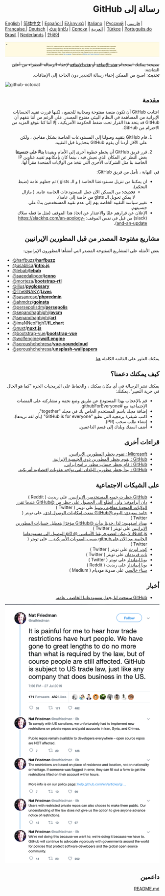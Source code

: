 # <div dir="rtl">رسالة إلى GitHub</div>

[English](./README.md) | [简体中文](./README-CN.md) | [Español ](./README-ES.md) | [Ελληνικά](./README-GR.md) | [Italiano](./README-IT.md) | [Русский](./README-RU.md) | [فارسی](./README-PER.md) | [Française ](./README-FR.md) | [Deutsch](./README-DE.md) | [Հայերէն](./README-HY.md) | [Српски](./README-SR.md) | [العربية](./README-AR.md) | [Türkçe](./README-TR.md) | [Português do Brasil](./README-PT-BR.md) | [Nederlands](./README-NL.md) | [한국어](./README-KO.md)

![alt text](./message.png)

<div dir="rtl"><s> نصيحة: يمكنك استخدام <a href="https://github.com/JafarAkhondali/remove-github-restrictions-message">هذه الإضافة</a> أو <a href="https://github.com/MohamadKh75/ShutHub">هذه الإضافة</a> لإخفاء الرسالة الصفراء من أعلى الشاشة. </s></div>

<div dir="rtl"><strong>تحديث</strong>: اصبح من الممكن إخفاء رسالة التحذير دون الحاجة إلى الإضافات.</div>

![github-octocat](https://user-images.githubusercontent.com/16706911/61997137-7aa7df00-b0b2-11e9-97f1-f452855fe21c.png)

## <div dir="rtl"> مقدمة </div>

<div dir="rtl">

اعتادت GitHub أن تكون منصة مفتوحة ومجانية للجميع ، لكنها قررت تقييد الحسابات الإيرانية من المساهمة في النظام البيئي مفتوح المصدر. على الرغم من أننا نتفهم أن GitHub قد يتخذ هذا القرار تحت ضغط الحكومة الأمريكية ، إلا أننا كنا نتوقع المزيد من الاحترام من GitHub.

1. قام GitHub بتقييد وصولنا إلى المستودعات الخاصة بشكل مفاجئ ، ولكن على الأقل أردنا أن يقوم GitHub بتحذيرنا قبل التقييد.

2. قرر فريق GitHub أن يخطو خطوة أخرى إلى الأمام ويقيدنا **بناءً على جنسيتنا** بغض النظر عن المكان الذي نعيش فيه ، بينما كان بإمكانهم تقييد عناوين IP الخاصة بنا مثل الشركات الأخرى التي تتخذ من الولايات المتحدة مقراً لها.

في النهاية ، نأمل من فريق GitHub:

- ان يمكننا من تنزيل مستودعتنا الخاصة ( و الـ gists ) ثم جعلهم عامة (ضبط التحكم).
  - **تحديث:** من الممكن الآن جعل المستودعات الخاصة عامة. ( مازال لا يمكن تحويل الـ gists من خاصة إلى عامة).
- تغيير سياسة التقييد الخاصة بهم إلى عدم تقييد المستخدمين بناءً على جنسيتهم.
- الإعلان عن قرارهم علنًا والاعتذار عن اتخاذ هذا الموقف (مثل ما فعله سلاك (slack) من قبل في نفس الموقف: https://slackhq.com/an-apology-and-an-update).

</div>

## <div dir="rtl"> مشاريع مفتوحة المصدر من قبل المطورين الإيرانيين </div>

<div dir="rtl"> بعض الأمثلة على المشاريع المفتوحة المصدر التي أنشأها المطورون الإيرانيون: </div>

- [@harfbuzz](https://github.com/harfbuzz)/[**harfbuzz**](https://github.com/harfbuzz/harfbuzz)
- [@usablica](https://github.com/usablica)/[**intro.js**](https://github.com/usablica/intro.js)
- [@lebab](https://github.com/lebab)/[**lebab**](https://github.com/lebab/lebab)
- [@saeedalipoor](https://github.com/saeedalipoor)/[**icono**](https://github.com/saeedalipoor/icono)
- [@morteza](https://github.com/morteza)/[**bootstrap-rtl**](https://github.com/morteza/bootstrap-rtl)
- [@ilius](https://github.com/ilius)/[**pyglossary**](https://github.com/ilius/pyglossary)
- [@TheSNAKY](https://github.com/TheSNAKY)/[**Lives**](https://github.com/TheSNAKY/Lives)
- [@sasanrose](https://github.com/sasanrose)/[**phpredmin**](https://github.com/sasanrose/phpredmin)
- [@ahmdrz](https://github.com/ahmdrz)/[**goinsta**](https://github.com/ahmdrz/goinsta)
- [@persepolisdm](https://github.com/persepolisdm)/[**persepolis**](https://github.com/persepolisdm/persepolis)
- [@sepandhaghighi](https://github.com/sepandhaghighi)/[**pycm**](https://github.com/sepandhaghighi/pycm)
- [@sepandhaghighi](https://github.com/sepandhaghighi)/[**art**](https://github.com/sepandhaghighi/art)
- [@imaNNeoFighT](https://github.com/imaNNeoFighT)/[**fl_chart**](https://github.com/imaNNeoFighT/fl_chart)
- [@nuxt](https://github.com/nuxt)/[**nuxt.js**](https://github.com/nuxt/nuxt.js)
- [@bootstrap-vue](https://github.com/bootstrap-vue)/[**bootstrap-vue**](https://github.com/bootstrap-vue/bootstrap-vue)
- [@wolfengine](https://github.com/wolfengine)/[**wolf.engine**](https://github.com/wolfengine/wolf.engine)
- [@soroushchehresa](https://github.com/soroushchehresa)/[**vue-soundcloud**](https://github.com/soroushchehresa/vue-soundcloud)
- [@soroushchehresa](https://github.com/soroushchehresa)/[**unsplash-wallpapers**](https://github.com/soroushchehresa/unsplash-wallpapers)

<div dir="rtl">يمكنك العثور على القائمة الكاملة <a href="https://github.com/mohebifar/made-in-iran">هنا</a>

## <div dir="rtl">كيف يمكنك دعمنا؟</div>

<div dir="rtl">

يمكنك نشر الرسالة في أي مكان يمكنك ، والحفاظ على البرمجيات الحرة "كما هو الحال في حرية التعبير".
يمكنك:

</div>

<div dir="rtl">

- قم بالإعجاب بهذا المستودع عن طريق وضع نجمة و مشاركته على المنصات الإجتماعية مع #githubForEveryone.
- إضافة مجلد باسم المستخدم الخاص بك في مجلد "together".
- اكتب شيفرة برمجية التي تطبع "GitHub is for everyone" (بأي لغة تريدها).
- إنشاء طلب سحب (PR).
- أضف اسمك وبلدك إلى قسم الداعمين.

</div>

## <div dir="rtl"> قراءات أخرى </div>

<div dir="rtl">

- [Microsoft : تقوم بحظر المطورين الإيرانيين.](https://medium.com/@d.aliyamini/microsoft-enters-github-banned-iranian-developers-843f7c60a146)
- [GitHub : يقوم بحظر المطورين  ذوي الجنسية الإيرانية.](https://financialtribune.com/articles/sci-tech/99111/github-bans-iran-based-users)
- [GitHub : قام بحظر حساب مطور برامج إيراني.](https://hub.packtpub.com/github-has-blocked-an-iranian-software-developers-account)
- [GitHub : يبدأ بحظر مطورين البلدان التي تواجه عقوبات إقتصادية أمريكية.](https://www.zdnet.com/article/github-starts-blocking-developers-in-countries-facing-us-trade-sanctions)

</div>

## <div dir="rtl"> على الشبكات الاجتماعية </div>
<div dir="rtl">

- [GitHub حظرت جميع المستخدمين الإيرانيين.](https://www.reddit.com/r/programming/comments/ciey8g/github_banned_all_iranian_users_our_accounts_are/) على ريديت ( Reddit )
- [دان أبراموف: واو ، أتطلع إلى الحصول على حظر من @GitHub عندما تقرر الولايات المتحدة معاقبة روسيا](https://twitter.com/dan_abramov/status/1154869188672086019?s=19) على تويتر ( Twitter )
- [حامد سعيدي: اليوم @GitHub منعت إمكانيات الوصول لدي.](https://twitter.com/Hamed/status/1154268514074660864?s=19) على تويتر ( Twitter )
- [بهداد اصفهبود: لذا ،حديثا بدأت @GitHub مؤخرًا بتعطيل حسابات المطورين الإيرانيين](https://twitter.com/behdadesfahbod/status/1154755351092158465?s=19) على تويتر ( Twitter )
- [Nuxt.js: لا يمكن لعضو فريقنا الأساسي @ _pi0_ الوصول إلى مستودعاتنا الخاصة بعد الآن علىgithub بسبب العقوبات الأمريكية ...](https://t.co/4FiLexH9Mf) على تويتر ( Twitter )
- [كونر اورث](https://twitter.com/conner_orth/status/1154723522729709568) على تويتر ( Twitter )
- [نات فريدمان](https://twitter.com/natfriedman/status/1155311121038864384) على تويتر ( Twitter )
- [بويا إيماندار](https://twitter.com/_poei/status/1154994262884454400) على تويتر ( Twitter )
- [بويا إيماندار](https://www.reddit.com/r/github/comments/cirde7/ive_been_paid_github_for_more_than_three_years/?st=jympkq19&sh=df5e5410) على ريديت ( Reddit )
- [سناء خالسي](https://medium.com/@khalesic/github-the-largest-developer-communities-from-every-corner-of-the-globe-but-iran-804c05a991df) على مدونة موديام ( Medium )

<div dir="rtl">

## <div dir="rtl"> أخبار </div>

- [GitHub سمحت لنا بجعل مستودعاتنا الخاصة ، عامة.](https://github.com/1995parham/github-do-not-ban-us/issues/666)

![nat-friedman](nat-friedman.png)

## <div dir="rtl"> داعمين </div>

[README.md](README.md#supporters)
